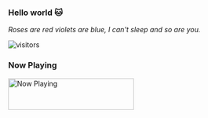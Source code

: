 ### Hello world 🐱
_Roses are red violets are blue, I can't sleep and so are you._

![visitors](https://visitor-badge.laobi.icu/badge?page_id=raisoturu.raisoturu)

### Now Playing
<a href="https://now-playing.anvaqta.id/now-playing?open">
    <img src="https://now-playing.anvaqta.id/now-playing" width="256" height="64" alt="Now Playing">
</a>

